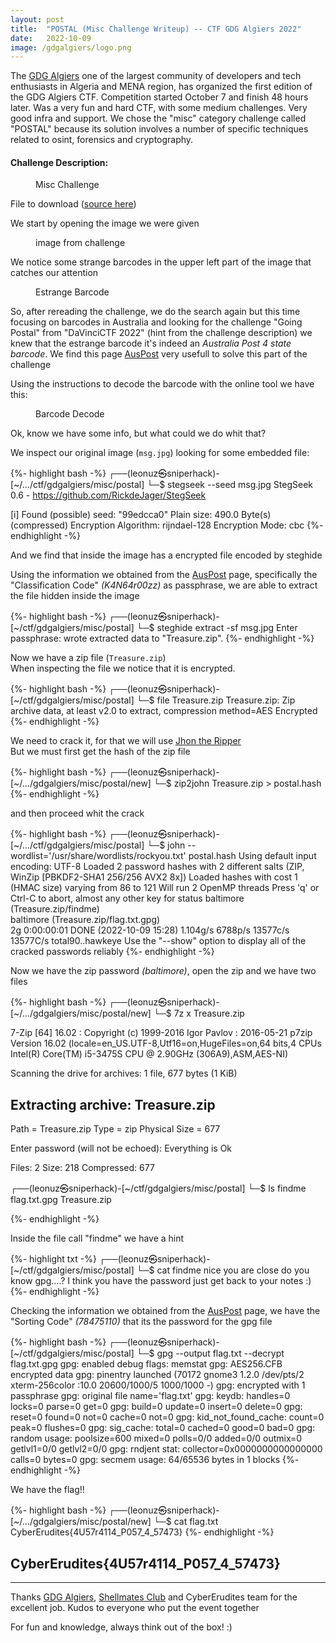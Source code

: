 ```yaml
---
layout: post
title:  "POSTAL (Misc Challenge Writeup) -- CTF GDG Algiers 2022"
date:   2022-10-09
image: /gdgalgiers/logo.png
---
```

<p class="intro"><span class="dropcap">T</span>he <a href="https://www.gdgalgiers.com//">GDG Algiers</a> one of the largest community of developers and tech enthusiasts in Algeria and MENA region, has organized the first edition of the GDG Algiers CTF. Competition started October 7 and finish 48 hours later. Was a very fun and hard CTF, with some medium challenges. Very good infra and support. We chose the "misc" category challenge called "POSTAL" because its solution involves a number of specific techniques related to osint, forensics and cryptography.</p>


#### Challenge Description: 

<figure>
        <img src="/assets/img/gdgalgiers/chall.png" alt="" />
        <figcaption>Misc Challenge</figcaption>
</figure>

File to download ([source here](https://raw.githubusercontent.com/leonuz/CTFs/main/stuff/msg.jpg))


We start by opening the image we were given

<figure>
        <img src="/assets/img/gdgalgiers/msg1.png" alt="" />
        <figcaption>image from challenge</figcaption>
</figure>

We notice some strange barcodes in the upper left part of the image that catches our attention

<figure>
        <img src="/assets/img/gdgalgiers/msg2.png" alt="" />
        <figcaption>Estrange Barcode</figcaption>
</figure>

So, after rereading the challenge, we do the search again but this time focusing on barcodes in Australia and looking for the challenge "Going Postal" from "DaVinciCTF 2022" (hint from the challenge description) we knew that the estrange barcode it's indeed an *Australia Post 4 state barcode*. 
We find this page [AusPost](http://bobcodes.weebly.com/auspost.html) very usefull to solve this part of the challenge 

Using the instructions to decode the barcode with the online tool we have this:

<figure>
        <img src="/assets/img/gdgalgiers/auspost.png" alt="" />
        <figcaption>Barcode Decode</figcaption>
</figure>

Ok, know we have some info, but what could we do whit that?

We inspect our original image (`msg.jpg`) looking for some embedded file:

{%- highlight bash -%}
┌──(leonuz㉿sniperhack)-[~/…/ctf/gdgalgiers/misc/postal]
└─$ stegseek --seed msg.jpg
StegSeek 0.6 - https://github.com/RickdeJager/StegSeek

[i] Found (possible) seed: "99edcca0"
        Plain size: 490.0 Byte(s) (compressed)
        Encryption Algorithm: rijndael-128
        Encryption Mode:      cbc
{%- endhighlight -%}

And we find that inside the image has a encrypted file encoded by steghide 

Using the information we obtained from the [AusPost](http://bobcodes.weebly.com/auspost.html) page, specifically the "Classification Code" *(K4N64r00zz)* as passphrase, we are able to extract the file hidden inside the image

{%- highlight bash -%}
┌──(leonuz㉿sniperhack)-[~/ctf/gdgalgiers/misc/postal]
└─$ steghide extract -sf msg.jpg
Enter passphrase:
wrote extracted data to "Treasure.zip".
{%- endhighlight -%}

Now we have a zip file (`Treasure.zip`)  
When inspecting the file we notice that it is encrypted.  

{%- highlight bash -%}
┌──(leonuz㉿sniperhack)-[~/ctf/gdgalgiers/misc/postal]
└─$ file Treasure.zip
Treasure.zip: Zip archive data, at least v2.0 to extract, compression method=AES Encrypted
{%- endhighlight -%}

We need to crack it, for that we will use [Jhon the Ripper](https://www.openwall.com/john)  
But we must first get the hash of the zip file  

{%- highlight bash -%}
┌──(leonuz㉿sniperhack)-[~/…/gdgalgiers/misc/postal/new]
└─$ zip2john Treasure.zip > postal.hash
{%- endhighlight -%}

and then proceed whit the crack

{%- highlight bash -%}
┌──(leonuz㉿sniperhack)-[~/…/ctf/gdgalgiers/misc/postal]
└─$ john --wordlist='/usr/share/wordlists/rockyou.txt' postal.hash 
Using default input encoding: UTF-8
Loaded 2 password hashes with 2 different salts (ZIP, WinZip [PBKDF2-SHA1 256/256 AVX2 8x])
Loaded hashes with cost 1 (HMAC size) varying from 86 to 121
Will run 2 OpenMP threads
Press 'q' or Ctrl-C to abort, almost any other key for status
baltimore        (Treasure.zip/findme)     
baltimore        (Treasure.zip/flag.txt.gpg)     
2g 0:00:00:01 DONE (2022-10-09 15:28) 1.104g/s 6788p/s 13577c/s 13577C/s total90..hawkeye
Use the "--show" option to display all of the cracked passwords reliably
{%- endhighlight -%}

Now we have the zip password *(baltimore)*, open the zip and we have two files

{%- highlight bash -%}
┌──(leonuz㉿sniperhack)-[~/…/gdgalgiers/misc/postal/new]
└─$ 7z x Treasure.zip

7-Zip [64] 16.02 : Copyright (c) 1999-2016 Igor Pavlov : 2016-05-21
p7zip Version 16.02 (locale=en_US.UTF-8,Utf16=on,HugeFiles=on,64 bits,4 CPUs Intel(R) Core(TM) i5-3475S CPU @ 2.90GHz (306A9),ASM,AES-NI)

Scanning the drive for archives:
1 file, 677 bytes (1 KiB)

Extracting archive: Treasure.zip
--
Path = Treasure.zip
Type = zip
Physical Size = 677


Enter password (will not be echoed):
Everything is Ok

Files: 2
Size:       218
Compressed: 677

┌──(leonuz㉿sniperhack)-[~/ctf/gdgalgiers/misc/postal]
└─$ ls
findme  flag.txt.gpg  Treasure.zip

{%- endhighlight -%}

Inside the file call "findme" we have a hint

{%- highlight txt -%}
┌──(leonuz㉿sniperhack)-[~/ctf/gdgalgiers/misc/postal]
└─$ cat findme
nice you are close
do you know gpg....?
I think you have the password just get back to your notes :)
{%- endhighlight -%}

Checking the information we obtained from the [AusPost](http://bobcodes.weebly.com/auspost.html) page, we have the "Sorting Code" *(78475110)* that its the password for the gpg file

{%- highlight bash -%}
┌──(leonuz㉿sniperhack)-[~/ctf/gdgalgiers/misc/postal]
└─$ gpg --output flag.txt --decrypt flag.txt.gpg 
gpg: enabled debug flags: memstat
gpg: AES256.CFB encrypted data
gpg: pinentry launched (70172 gnome3 1.2.0 /dev/pts/2 xterm-256color :10.0 20600/1000/5 1000/1000 -)
gpg: encrypted with 1 passphrase
gpg: original file name='flag.txt'
gpg: keydb: handles=0 locks=0 parse=0 get=0
gpg:        build=0 update=0 insert=0 delete=0
gpg:        reset=0 found=0 not=0 cache=0 not=0
gpg: kid_not_found_cache: count=0 peak=0 flushes=0
gpg: sig_cache: total=0 cached=0 good=0 bad=0
gpg: random usage: poolsize=600 mixed=0 polls=0/0 added=0/0
              outmix=0 getlvl1=0/0 getlvl2=0/0
gpg: rndjent stat: collector=0x0000000000000000 calls=0 bytes=0
gpg: secmem usage: 64/65536 bytes in 1 blocks
{%- endhighlight -%}

We have the flag!!

{%- highlight bash -%}
┌──(leonuz㉿sniperhack)-[~/…/gdgalgiers/misc/postal/new]
└─$ cat flag.txt
CyberErudites{4U57r4114_P057_4_57473}
{%- endhighlight -%}

## CyberErudites{4U57r4114_P057_4_57473}


- - -
Thanks [GDG Algiers](https://www.gdgalgiers.com/), [Shellmates Club](https://www.shellmates.club/) and CyberErudites team for the excellent job. Kudos to everyone who put the event together 

For fun and knowledge, always think out of the box! :)

<figure>
        <img src="/assets/img/gdgalgiers/score.png" alt="" />
</figure>
